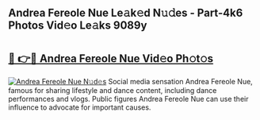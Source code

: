 ## Andrea Fereole Nue Le𝚊k𝚎d N𝚞𝚍es - Part-4k6 Photos Vid𝚎o Le𝚊ks 9089y

# <h2><a href="http://fb5jun9.evod.top/?m=Andrea+Fereole+Nue">🔗 👉🔴 Andrea Fereole Nue Vid𝚎o Ph𝚘t𝚘s</a></h2>

[![Andrea Fereole Nue N𝚞d𝚎s](https://i.imgur.com/8V9OHl7.gif)](http://fb5jun9.evod.top/?m=Andrea+Fereole+Nue)
Social media sensation Andrea Fereole Nue, famous for sharing lifestyle and dance content, including dance performances and vlogs. Public figures Andrea Fereole Nue can use their influence to advocate for important causes. 
